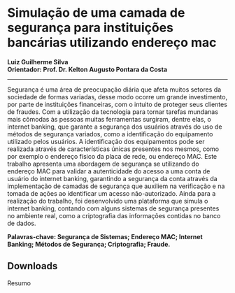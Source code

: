 # Simulação de uma camada de segurança para instituições bancárias utilizando endereço mac
**Luiz Guilherme Silva**  
**Orientador: Prof. Dr. Kelton Augusto Pontara da Costa**
***
Segurança é uma área de preocupação diária que afeta muitos setores da sociedade de formas variadas, desse modo ocorre um grande investimento, por parte de instituições financeiras, com o intuito de proteger seus clientes de fraudes. Com a utilização da tecnologia para tornar tarefas mundanas mais cômodas às pessoas muitas ferramentas surgiram, dentre elas, o internet banking, que garante a segurança dos usuários através do uso de métodos de segurança variados, como a identificação do equipamento utilizado pelos usuários. A identificação dos equipamentos pode ser realizada através de características únicas presentes nos mesmos, como por exemplo o endereço físico da placa de rede, ou endereço MAC. Este trabalho apresenta uma abordagem de segurança se utilizando do endereço MAC para validar a autenticidade do acesso a uma conta de usuário do internet banking, garantindo a segurança da conta através da implementação de camadas de segurança que auxiliem na verificação e na tomada de ações ao identificar um acesso não-autorizado. Ainda para a realização do trabalho, foi desenvolvido uma plataforma que simula o internet banking, contando com alguns sistemas de segurança presentes no ambiente real, como a criptografia das informações contidas no banco de dados.  

**Palavras-chave: Segurança de Sistemas; Endereço MAC; Internet Banking; Métodos de Segurança; Criptografia; Fraude.**

## Downloads

<a :href="$withBase('/files/resumo_luiz_g.doc')" download>Resumo</a>
